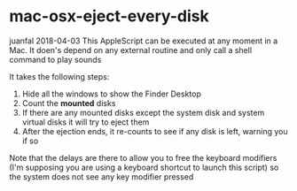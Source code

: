 # mac-osx-eject-every-disk

juanfal 2018-04-03
This AppleScript can be executed at any moment in a Mac.
It doen's depend on any external routine and only call a shell command to
  play sounds



It takes the following steps:

1. Hide all the windows to show the Finder Desktop
2. Count the **mounted** disks
3. If there are any mounted disks except the system disk and system virtual
   disks it will try to eject them
4. After the ejection ends, it re-counts to see if any disk is left, warning you if so

Note that the delays are there to allow you to free the keyboard modifiers
(I'm supposing you are using a keyboard shortcut to launch this script) so
the system does not see any key modifier pressed
